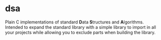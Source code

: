# dsa

Plain C implementations of standard **D**ata **S**tructures and **A**lgorithms.
Intended to expand the standard library with a simple library to import in
all your projects while allowing you to exclude parts when building the library.
